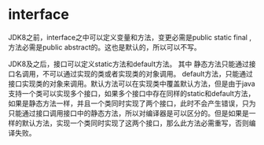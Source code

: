 
# interface
JDK8之前，interface之中可以定义变量和方法，变更必需是public static final ,方法必需是public abstract的。这也是默认的，所以可以不写。

JDK8及之后，接口可以定义static方法和default方法。
其中 静态方法只能通过接口名调用，不可以通过实现的类或者实现类的对象调用。
default方法，只能通过接口实现类的对象来调用。默认方法可以在实现类中覆盖默认方法，但是由于java支持一个类可以实现多个接口，如果多个接口中存在同样的static和default方法，如果是静态方法一样，并且一个类同时实现了两个接口，此时不会产生错误，只为只能通过接口调用接口中的静态方法，所以对编译器是可以区分的。但是如果是一样的默认方法，实现一个类同时实现了这两个接口，那么此方法必需重写，否则编译失败。
